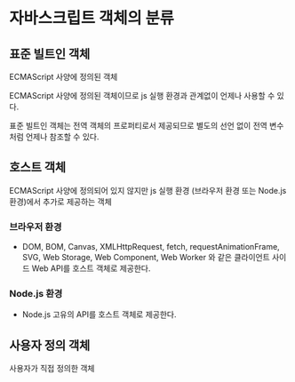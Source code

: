 # 자바스크립트 객체의 분류

## 표준 빌트인 객체

ECMAScript 사양에 정의된 객체

ECMAScript 사양에 정의된 객체이므로 js 실행 환경과 관계없이 언제나 사용할 수 있다.

표준 빌트인 객체는 전역 객체의 프로퍼티로서 제공되므로 별도의 선언 없이 전역 변수처럼 언제나 참조할 수 있다.

## 호스트 객체

ECMAScript 사양에 정의되어 있지 않지만 js 실행 환경 (브라우저 환경 또는 Node.js 환경)에서 추가로 제공하는 객체

### 브라우저 환경

- DOM, BOM, Canvas, XMLHttpRequest, fetch, requestAnimationFrame, SVG, Web Storage, Web Component, Web Worker 와 같은 클라이언트 사이드 Web API를 호스트 객체로 제공한다.

### Node.js 환경

- Node.js 고유의 API를 호스트 객체로 제공한다.

## 사용자 정의 객체

사용자가 직접 정의한 객체
